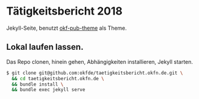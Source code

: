 # Tätigkeitsbericht 2018

Jekyll-Seite, benutzt [okf-pub-theme](https://github.com/okfde/okf-pub) als Theme.

## Lokal laufen lassen.

Das Repo clonen, hinein gehen, Abhängigkeiten installieren, Jekyll starten.

``` bash
$ git clone git@github.com:okfde/taetigkeitsbericht.okfn.de.git \
  && cd taetigkeitsbericht.okfn.de \
  && bundle install \
  && bundle exec jekyll serve
```
